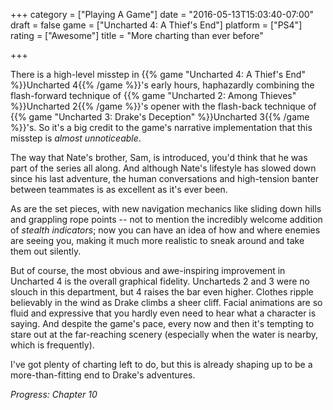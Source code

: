 +++
category = ["Playing A Game"]
date = "2016-05-13T15:03:40-07:00"
draft = false
game = ["Uncharted 4: A Thief's End"]
platform = ["PS4"]
rating = ["Awesome"]
title = "More charting than ever before"

+++

There is a high-level misstep in {{% game "Uncharted 4: A Thief's End" %}}Uncharted 4{{% /game %}}'s early hours, haphazardly combining the flash-forward technique of {{% game "Uncharted 2: Among Thieves" %}}Uncharted 2{{% /game %}}'s opener with the flash-back technique of {{% game "Uncharted 3: Drake's Deception" %}}Uncharted 3{{% /game %}}'s.  So it's a big credit to the game's narrative implementation that this misstep is <i>almost unnoticeable</i>.

The way that Nate's brother, Sam, is introduced, you'd think that he was part of the series all along.  And although Nate's lifestyle has slowed down since his last adventure, the human conversations and high-tension banter between teammates is as excellent as it's ever been.

As are the set pieces, with new navigation mechanics like sliding down hills and grappling rope points -- not to mention the incredibly welcome addition of <i>stealth indicators</i>; now you can have an idea of how and where enemies are seeing you, making it much more realistic to sneak around and take them out silently.

But of course, the most obvious and awe-inspiring improvement in Uncharted 4 is the overall graphical fidelity.  Uncharteds 2 and 3 were no slouch in this department, but 4 raises the bar even higher.  Clothes ripple believably in the wind as Drake climbs a sheer cliff.  Facial animations are so fluid and expressive that you hardly even need to hear what a character is saying.  And despite the game's pace, every now and then it's tempting to stare out at the far-reaching scenery (especially when the water is nearby, which is frequently).

I've got plenty of charting left to do, but this is already shaping up to be a more-than-fitting end to Drake's adventures.

<i>Progress: Chapter 10</i>
